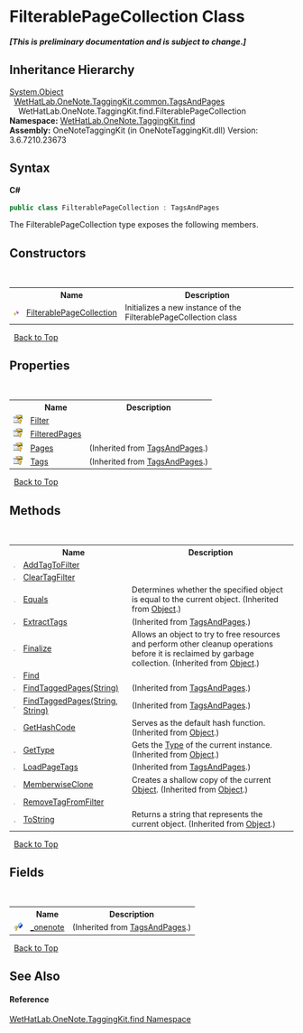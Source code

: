 # FilterablePageCollection Class
 _**\[This is preliminary documentation and is subject to change.\]**_


## Inheritance Hierarchy
<a href="http://msdn2.microsoft.com/en-us/library/e5kfa45b" target="_blank">System.Object</a><br />&nbsp;&nbsp;<a href="55690233-0343-b962-e73d-0385d0bc7865.md">WetHatLab.OneNote.TaggingKit.common.TagsAndPages</a><br />&nbsp;&nbsp;&nbsp;&nbsp;WetHatLab.OneNote.TaggingKit.find.FilterablePageCollection<br />
**Namespace:**&nbsp;<a href="0e3a8efd-07d2-1709-b1cd-709153222081.md">WetHatLab.OneNote.TaggingKit.find</a><br />**Assembly:**&nbsp;OneNoteTaggingKit (in OneNoteTaggingKit.dll) Version: 3.6.7210.23673

## Syntax

**C#**<br />
``` C#
public class FilterablePageCollection : TagsAndPages
```

The FilterablePageCollection type exposes the following members.


## Constructors
&nbsp;<table><tr><th></th><th>Name</th><th>Description</th></tr><tr><td>![Protected method](media/protmethod.gif "Protected method")</td><td><a href="c1afb2b2-361b-24b4-9caa-37547a64a1ee.md">FilterablePageCollection</a></td><td>
Initializes a new instance of the FilterablePageCollection class</td></tr></table>&nbsp;
<a href="#filterablepagecollection-class">Back to Top</a>

## Properties
&nbsp;<table><tr><th></th><th>Name</th><th>Description</th></tr><tr><td>![Protected property](media/protproperty.gif "Protected property")</td><td><a href="e61ffd07-bb83-c967-6535-86060507782a.md">Filter</a></td><td /></tr><tr><td>![Protected property](media/protproperty.gif "Protected property")</td><td><a href="70f7dd1a-110a-5faa-9bee-952ed4b6e796.md">FilteredPages</a></td><td /></tr><tr><td>![Protected property](media/protproperty.gif "Protected property")</td><td><a href="a19ad079-12a2-f9d0-626e-ba9de4d11f62.md">Pages</a></td><td> (Inherited from <a href="55690233-0343-b962-e73d-0385d0bc7865.md">TagsAndPages</a>.)</td></tr><tr><td>![Protected property](media/protproperty.gif "Protected property")</td><td><a href="0314d54a-9714-e4f0-51e2-d798cced1a63.md">Tags</a></td><td> (Inherited from <a href="55690233-0343-b962-e73d-0385d0bc7865.md">TagsAndPages</a>.)</td></tr></table>&nbsp;
<a href="#filterablepagecollection-class">Back to Top</a>

## Methods
&nbsp;<table><tr><th></th><th>Name</th><th>Description</th></tr><tr><td>![Protected method](media/protmethod.gif "Protected method")</td><td><a href="3b34a532-d5b5-f764-82df-859ed7c0a8e6.md">AddTagToFilter</a></td><td /></tr><tr><td>![Protected method](media/protmethod.gif "Protected method")</td><td><a href="d95324fc-d132-02ec-7720-512e3e2b7e53.md">ClearTagFilter</a></td><td /></tr><tr><td>![Public method](media/pubmethod.gif "Public method")</td><td><a href="http://msdn2.microsoft.com/en-us/library/bsc2ak47" target="_blank">Equals</a></td><td>
Determines whether the specified object is equal to the current object.
 (Inherited from <a href="http://msdn2.microsoft.com/en-us/library/e5kfa45b" target="_blank">Object</a>.)</td></tr><tr><td>![Protected method](media/protmethod.gif "Protected method")</td><td><a href="b102ec25-2df2-70e4-396e-e2f2db35c94a.md">ExtractTags</a></td><td> (Inherited from <a href="55690233-0343-b962-e73d-0385d0bc7865.md">TagsAndPages</a>.)</td></tr><tr><td>![Protected method](media/protmethod.gif "Protected method")</td><td><a href="http://msdn2.microsoft.com/en-us/library/4k87zsw7" target="_blank">Finalize</a></td><td>
Allows an object to try to free resources and perform other cleanup operations before it is reclaimed by garbage collection.
 (Inherited from <a href="http://msdn2.microsoft.com/en-us/library/e5kfa45b" target="_blank">Object</a>.)</td></tr><tr><td>![Protected method](media/protmethod.gif "Protected method")</td><td><a href="91829e26-9049-da71-f015-4808118e0e5a.md">Find</a></td><td /></tr><tr><td>![Protected method](media/protmethod.gif "Protected method")</td><td><a href="237240c6-6264-fca9-cb48-30717d16232f.md">FindTaggedPages(String)</a></td><td> (Inherited from <a href="55690233-0343-b962-e73d-0385d0bc7865.md">TagsAndPages</a>.)</td></tr><tr><td>![Protected method](media/protmethod.gif "Protected method")</td><td><a href="aa4818db-9b9d-c820-8334-c96a71c2a2b4.md">FindTaggedPages(String, String)</a></td><td> (Inherited from <a href="55690233-0343-b962-e73d-0385d0bc7865.md">TagsAndPages</a>.)</td></tr><tr><td>![Public method](media/pubmethod.gif "Public method")</td><td><a href="http://msdn2.microsoft.com/en-us/library/zdee4b3y" target="_blank">GetHashCode</a></td><td>
Serves as the default hash function.
 (Inherited from <a href="http://msdn2.microsoft.com/en-us/library/e5kfa45b" target="_blank">Object</a>.)</td></tr><tr><td>![Public method](media/pubmethod.gif "Public method")</td><td><a href="http://msdn2.microsoft.com/en-us/library/dfwy45w9" target="_blank">GetType</a></td><td>
Gets the <a href="http://msdn2.microsoft.com/en-us/library/42892f65" target="_blank">Type</a> of the current instance.
 (Inherited from <a href="http://msdn2.microsoft.com/en-us/library/e5kfa45b" target="_blank">Object</a>.)</td></tr><tr><td>![Protected method](media/protmethod.gif "Protected method")</td><td><a href="b802a68e-5fa3-3ede-b373-27ff320361e6.md">LoadPageTags</a></td><td> (Inherited from <a href="55690233-0343-b962-e73d-0385d0bc7865.md">TagsAndPages</a>.)</td></tr><tr><td>![Protected method](media/protmethod.gif "Protected method")</td><td><a href="http://msdn2.microsoft.com/en-us/library/57ctke0a" target="_blank">MemberwiseClone</a></td><td>
Creates a shallow copy of the current <a href="http://msdn2.microsoft.com/en-us/library/e5kfa45b" target="_blank">Object</a>.
 (Inherited from <a href="http://msdn2.microsoft.com/en-us/library/e5kfa45b" target="_blank">Object</a>.)</td></tr><tr><td>![Protected method](media/protmethod.gif "Protected method")</td><td><a href="1393e08e-2090-6570-7a9d-c26637fd8e63.md">RemoveTagFromFilter</a></td><td /></tr><tr><td>![Public method](media/pubmethod.gif "Public method")</td><td><a href="http://msdn2.microsoft.com/en-us/library/7bxwbwt2" target="_blank">ToString</a></td><td>
Returns a string that represents the current object.
 (Inherited from <a href="http://msdn2.microsoft.com/en-us/library/e5kfa45b" target="_blank">Object</a>.)</td></tr></table>&nbsp;
<a href="#filterablepagecollection-class">Back to Top</a>

## Fields
&nbsp;<table><tr><th></th><th>Name</th><th>Description</th></tr><tr><td>![Protected field](media/protfield.gif "Protected field")</td><td><a href="63990626-402a-7adb-3959-803ff7a5a9a7.md">_onenote</a></td><td> (Inherited from <a href="55690233-0343-b962-e73d-0385d0bc7865.md">TagsAndPages</a>.)</td></tr></table>&nbsp;
<a href="#filterablepagecollection-class">Back to Top</a>

## See Also


#### Reference
<a href="0e3a8efd-07d2-1709-b1cd-709153222081.md">WetHatLab.OneNote.TaggingKit.find Namespace</a><br />